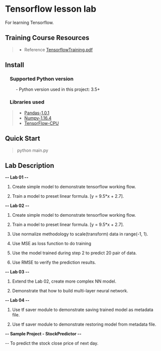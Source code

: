 # Tensorflow lesson lab
  For learning Tensorflow.

## Training Course Resources
  > * Reference [TensorflowTraining.pdf](https://github.com/Joel-Luo/tf_lesson_lab/blob/master/README.pdf)

## Install

### &nbsp;&nbsp;&nbsp; Supported Python version
&nbsp;&nbsp;&nbsp;&nbsp;&nbsp;&nbsp;&nbsp;&nbsp;&nbsp;- Python version used in this project: 3.5+

### &nbsp;&nbsp;&nbsp; Libraries used

> *  [Pandas-1.0.1](http://pandas.pydata.org)
> *  [Numpy-1.16.4](http://www.numpy.org)
> *  [TensorFlow-CPU](https://www.tensorflow.org)
    

## Quick Start

   > python main.py
        
## Lab Description

**-- Lab 01 --**

 1. Create simple model to demonstrate tensorflow working flow.

 2. Train a model to preset linear formula. [y = 9.5*x + 2.7].

**-- Lab 02 --**
 
 1. Create simple model to demonstrate tensorflow working flow.

 2. Train a model to preset linear formula. [y = 9.5*x + 2.7].

 3. Use normalize methodology to scale(transform) data in range(-1, 1).

 4. Use MSE as loss function to do training

 5. Use the model trained during step 2 to predict 20 pair of data.

 6. Use RMSE to verify the prediction results.

**-- Lab 03 --**

 1. Extend the Lab 02,  create more complex NN model.  
 
 2. Demonstrate that how to build multi-layer neural network. 

**-- Lab 04 --**

 1. Use tf saver module to demonstrate saving trained model as metadata file.

 2. Use tf saver module to demonstrate restoring model from metadata file.

**-- Sample Project - StockPredictor --**
 
 -- To predict the stock close price of next day.
